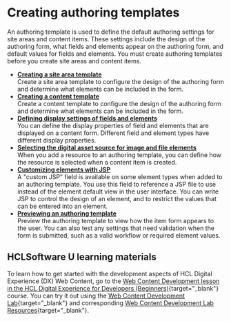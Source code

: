 # Creating authoring templates

An authoring template is used to define the default authoring settings for site areas and content items. These settings include the design of the authoring form, what fields and elements appear on the authoring form, and default values for fields and elements. You must create authoring templates before you create site areas and content items.

-   **[Creating a site area template](../authoring_templates/creating_sitearea_template/index.md)**  
Create a site area template to configure the design of the authoring form and determine what elements can be included in the form.
-   **[Creating a content template](../authoring_templates/creating_content_template/index.md)**  
Create a content template to configure the design of the authoring form and determine what elements can be included in the form.
-   **[Defining display settings of fields and elements](wcm_dev_auth-temp_fields.md)**  
You can define the display properties of field and elements that are displayed on a content form. Different field and element types have different display properties.
-   **[Selecting the digital asset source for image and file elements](dam_wcm_select.md)**  
When you add a resource to an authoring template, you can define how the resource is selected when a content item is created.
-   **[Customizing elements with JSP](wcm_dev_custom_jsp.md)**  
A "custom JSP" field is available on some element types when added to an authoring template. You use this field to reference a JSP file to use instead of the element default view in the user interface. You can write JSP to control the design of an element, and to restrict the values that can be entered into an element.
-   **[Previewing an authoring template](wcm_dev_auth-temp_preview.md)**  
Preview the authoring template to view how the item form appears to the user. You can also test any settings that need validation when the form is submitted, such as a valid workflow or required element values.

## HCLSoftware U learning materials

To learn how to get started with the development aspects of HCL Digital Experience (DX) Web Content, go to the [Web Content Development lesson in the HCL Digital Experience for Developers (Beginners)](https://hclsoftwareu.hcltechsw.com/component/axs/?view=sso_config&id=3&forward=https%3A%2F%2Fhclsoftwareu.hcltechsw.com%2Fcourses%2Flesson%2F%3Fid%3D414 ){target="_blank"} course. You can try it out using the [Web Content Development Lab](https://hclsoftwareu.hcltechsw.com/images/Lc4sMQCcN5uxXmL13gSlsxClNTU3Mjc3NTc4MTc2/DS_Academy/DX/Developer/HDX-DEV-100_Web_Content_Development.pdf){target="_blank"} and corresponding [Web Content Development Lab Resources](https://hclsoftwareu.hcltechsw.com/images/Lc4sMQCcN5uxXmL13gSlsxClNTU3Mjc3NTc4MTc2/DS_Academy/DX/Developer/HDX-DEV-100_Web_Content_Development_Lab_Resources.zip){target="_blank"}.
